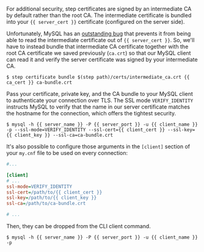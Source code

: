 For additional security, step certificates are signed by an intermediate CA by default rather than the root CA. The intermediate certificate is bundled into your `{{ server_cert }}` certificate (configured on the server side).

Unfortunately, MySQL has an [outstanding bug](https://bugs.mysql.com/bug.php?id=54158) that prevents it from being able to read the intermediate certificate out of `{{ server_cert }}`. So, we'll have to instead bundle that intermediate CA certificate together with the root CA certificate we saved previously (`ca.crt`) so that our MySQL client can read it and verify the server certificate was signed by your intermediate CA.

```shell-session
$ step certificate bundle $(step path)/certs/intermediate_ca.crt {{ ca_cert }} ca-bundle.crt
```

Pass your certificate, private key, and the CA bundle to your MySQL client to authenticate your connection over TLS. The SSL mode `VERIFY_IDENTITY` instructs MySQL to verify that the name in our server certificate matches the hostname for the connection, which offers the tightest security.

```shell-session
$ mysql -h {{ server_name }} -P {{ server_port }} -u {{ client_name }} -p --ssl-mode=VERIFY_IDENTITY --ssl-cert={{ client_cert }} --ssl-key={{ client_key }} --ssl-ca=ca-bundle.crt
```

It's also possible to configure those arguments in the `[client]` section of your `my.cnf` file to be used on every connection:

```ini
#...

[client]
# ...
ssl-mode=VERIFY_IDENTITY
ssl-cert=/path/to/{{ client_cert }}
ssl-key=/path/to/{{ client_key }}
ssl-ca=/path/to/ca-bundle.crt

# ...
```

Then, they can be dropped from the CLI client command.

```shell-session
$ mysql -h {{ server_name }} -P {{ server_port }} -u {{ client_name }} -p
```
